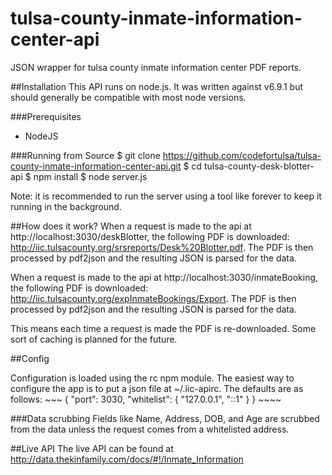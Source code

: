 # tulsa-county-inmate-information-center-api
JSON wrapper for tulsa county inmate information center PDF reports.

##Installation
This API runs on node.js. It was written against v6.9.1 but should generally
be compatible with most node versions.

###Prerequisites
* NodeJS

###Running from Source
    $ git clone https://github.com/codefortulsa/tulsa-county-inmate-information-center-api.git
    $ cd tulsa-county-desk-blotter-api
    $ npm install
    $ node server.js

Note: it is recommended to run the server using a tool like forever to keep it
running in the background.

##How does it work?
When a request is made to the api at http://localhost:3030/deskBlotter, the
following PDF is downloaded: http://iic.tulsacounty.org/srsreports/Desk%20Blotter.pdf.
The PDF is then processed by pdf2json and the resulting JSON is parsed for
the data.

When a request is made to the api at http://localhost:3030/inmateBooking, the
following PDF is downloaded: http://iic.tulsacounty.org/expInmateBookings/Export.
The PDF is then processed by pdf2json and the resulting JSON is parsed for
the data.

This means each time a request is made the PDF is re-downloaded. Some sort of
caching is planned for the future.

##Config

Configuration is loaded using the rc npm module. The easiest way to configure
the app is to put a json file at ~/.iic-apirc. The defaults are as follows:
    ~~~
    {
      "port": 3030,
      "whitelist": {
        "127.0.0.1",
        "::1"
      }
    }
    ~~~~

###Data scrubbing
Fields like Name, Address, DOB, and Age are scrubbed from the data unless the
request comes from a whitelisted address.

##Live API
The live API can be found at http://data.thekinfamily.com/docs/#!/Inmate_Information
